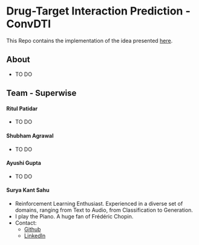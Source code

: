# Drug-Target Interaction Prediction - ConvDTI

This Repo contains the implementation of the idea presented [here](SAMHAR-DTI-Presentation.pdf).

## About
    
* TO DO

## Team - Superwise
#### Ritul Patidar
* TO DO
#### Shubham Agrawal
* TO DO
#### Ayushi Gupta
* TO DO
#### Surya Kant Sahu
* Reinforcement Learning Enthusiast. Experienced in a diverse set of domains, ranging from Text to Audio, from Classification to Generation.
* I play the Piano. A huge fan of Frédéric Chopin.
* Contact: 
    + [Github](https://github.com/ojus1)
    + [LinkedIn](https://www.linkedin.com/in/surya-kant-oju/)
